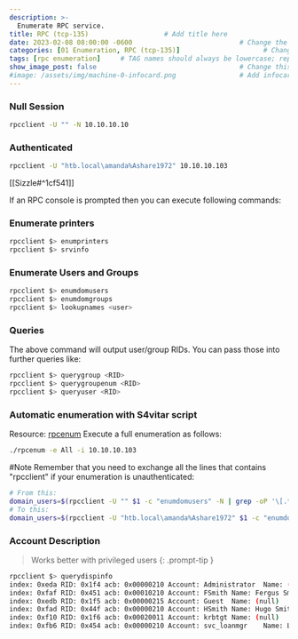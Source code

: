 ```yaml
---
description: >-
  Enumerate RPC service.
title: RPC (tcp-135)                   # Add title here
date: 2023-02-08 08:00:00 -0600                           # Change the date to match completion date
categories: [01 Enumeration, RPC (tcp-135)]                     # Change Templates to Writeup
tags: [rpc enumeration]     # TAG names should always be lowercase; replace template with writeup, and add relevant tags
show_image_post: false                                    # Change this to true
#image: /assets/img/machine-0-infocard.png                # Add infocard image here for post preview image
---
```


### Null Session
```bash
rpcclient -U "" -N 10.10.10.10
```
### Authenticated
```bash
rpcclient -U "htb.local\amanda%Ashare1972" 10.10.10.103
```
[[Sizzle#^1cf541]]

If an RPC console is prompted then you can execute following commands:
### Enumerate printers
```bash
rpcclient $> enumprinters
rpcclient $> srvinfo
```
### Enumerate Users and Groups
```bash
rpcclient $> enumdomusers
rpcclient $> enumdomgroups
rpcclient $> lookupnames <user>
```
### Queries
The above command will output user/group RIDs. You can pass those into further queries like:  
```bash
rpcclient $> querygroup <RID>
rpcclient $> querygroupenum <RID>
rpcclient $> queryuser <RID>
```
### Automatic enumeration with S4vitar script
Resource: [rpcenum](https://github.com/s4vitar/rpcenum)
Execute a full enumeration as follows:
```bash
./rpcenum -e All -i 10.10.10.103
```
#Note Remember that you need to exchange all the lines that contains "rpcclient" if your enumeration is unauthenticated:
```bash
# From this:
domain_users=$(rpcclient -U "" $1 -c "enumdomusers" -N | grep -oP '\[.*?\]' | grep -v 0x | tr -d '[]')
# To this:
domain_users=$(rpcclient -U "htb.local\amanda%Ashare1972" $1 -c "enumdomusers" | grep -oP '\[.*?\]' | grep -v 0x | tr -d '[]')
```
### Account Description
> Works better with privileged users
{: .prompt-tip }
```bash
rpcclient $> querydispinfo
index: 0xeda RID: 0x1f4 acb: 0x00000210 Account: Administrator  Name: (null)    Desc: <password> in clear text
index: 0xfaf RID: 0x451 acb: 0x00010210 Account: FSmith Name: Fergus Smith      Desc: (null)
index: 0xedb RID: 0x1f5 acb: 0x00000215 Account: Guest  Name: (null)    Desc: Built-in account for guest access to the computer/domain
index: 0xfad RID: 0x44f acb: 0x00000210 Account: HSmith Name: Hugo Smith        Desc: (null)
index: 0xf10 RID: 0x1f6 acb: 0x00020011 Account: krbtgt Name: (null)    Desc: Key Distribution Center Service Account
index: 0xfb6 RID: 0x454 acb: 0x00000210 Account: svc_loanmgr    Name: L Manager Desc: (null)
```
